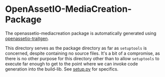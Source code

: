 # OpenAssetIO-MediaCreation-Package

The openassetio-mediacreation package is automatically generated using
[openassetio-traitgen](https://github.com/OpenAssetIO/OpenAssetIO-TraitGen).

This directory serves as the package directory as far as `setuptools` is
concerned, despite containing no source files.
It's a bit of a compromise, as there is no other purpose for this
directory other than to allow `setuptools` to execute far enough to get
to the point where we can invoke code generation into the build-lib.
See [setup.py](../setup.py) for specifics.
